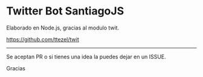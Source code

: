 # Twitter Bot SantiagoJS

Elaborado en Node.js, gracias al modulo twit.

https://github.com/ttezel/twit


---

Se aceptan PR o si tienes una idea la puedes dejar en un ISSUE.

Gracias
